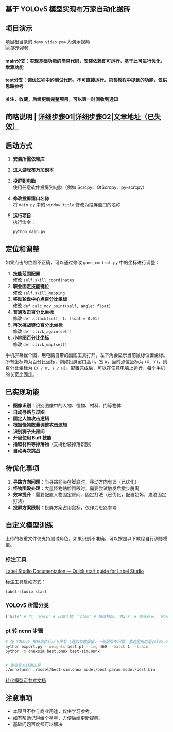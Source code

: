 ## 基于 YOLOv5 模型实现布万家自动化搬砖

## 项目演示

项目根目录的 `demo_video.pm4` 为演示视频  
![演示视频](https://github.com/yosaa/dnfm-auto/blob/main/demo_video.gif)

#### main分支：实现基础功能的简易代码，安装依赖即可运行。基于此可进行优化，增添功能
#### test分支：调优过程中的测试代码，不可直接运行。包含教程中提到的功能，仅供思路参考
#### 关注、收藏，后续更新完整项目，可以第一时间收到通知

## 简略说明 | [详细步骤01](./doc/逐行代码讲解_01.md)|[详细步骤02](./doc/逐行代码讲解_02.md)|[文章地址（已失效）](https://www.zhihu.com/people/luo-mai-qing)

## 启动方式

1. **安装所需依赖库**
2. **进入游戏布万加副本**
3. **投屏到电脑**  
   使用任意软件投屏到电脑（例如 Scrcpy、QtScrcpy、py-scrcpy）
4. **修改投屏窗口名称**  
   将 `main.py` 中的 `window_title` 修改为投屏窗口的名称
5. **运行项目**  
   执行命令：  
   
   ```bash
   python main.py
   ```



## 定位和调整

如果点击的位置不正确，可以通过修改 `game_control.py` 中的坐标进行调整：

1. **技能范围配置**  
   修改 `self.skill_coordinates`
2. **职业固定技能键位**  
   修改 `self.skill_mapping`
3. **移动轮盘中心点百分比坐标**  
   修改 `def calc_mov_point(self, angle: float)`
4. **普通攻击百分比坐标**  
   修改 `def attack(self, t: float = 0.01)`
5. **再次挑战键位百分比坐标**  
   修改 `def click_again(self)`
6. **小地图百分比坐标**  
   修改 `def click_map(self)`

手机屏幕截个图，用电脑自带的画图工具打开，左下角会显示当前鼠标位置坐标。
所有坐标均为百分比坐标，例如投屏窗口高 `H`，宽 `W`，当前点位坐标为 `(X, Y)`，则百分比坐标为 `(X / W, Y / H)`。配置完成后，可以在任意电脑上运行，每个手机的长宽比固定。

## 已实现功能

- **图像识别**：识别图像中的人物、怪物、材料、门等物体
- **自动寻路与过图**
- **固定人物攻击逻辑**
- **根据怪物数量调整攻击逻辑**
- **识别狮子头房间**
- **开局使用 Buff 技能**
- **拾取材料等掉落物**（支持粉装掉落识别）
- **自动再次挑战**

## 待优化事项

1. **寻路方向问题**：当寻路箭头在脚底时，移动方向有误（已优化）
2. **怪物围殴处理**：大量怪物贴脸围殴时，需要尝试触发后撤步脱离
3. **效率提升**：需要配置人物固定房间、固定打法（已优化，配置奶妈，鬼泣固定打法）
4. **投屏方案限制**：投屏方案占用鼠标，仅作为思路参考

## 

## 自定义模型训练

上传的权重文件仅支持测试角色，如果识别不准确，可以按照以下教程自行训练模型。

### 标注工具

[Label Studio Documentation — Quick start guide for Label Studio](https://labelstud.io/guide/quick_start)

标注工具启动方式：

```bash
label-studio start
```

### YOLOv5 所需分类

```python
['Gate' # 门, 'Hero' # 玩家人物, 'Item' # 掉落物品, 'Mark' # 箭头标记, 'Monster' # 怪物, 'Monster_Fake' # 怪物尸体]
```

### pt 转 ncnn 步骤

```bash
# 在 YOLOv5 根目录执行以下命令 (遇到参数报错，一般是版本问题，我这里用的是yolo5.6)
python export.py --weights best.pt --img 460 --batch 1 --train
python -m onnxsim best.onnx best-sim.onnx


# 使用官方转换工具
./onnx2ncnn ./model/best-sim.onnx model/best.param model/best.bin
```
[转化模型可参考文档](https://github.com/HuPengsheet/use-ncnn/blob/main/notes/ncnn03-onnx%E8%BD%ACncnn%E6%A8%A1%E5%9E%8B%E8%B7%91yolov5-6.0.md)


## 注意事项

- 本项目不参与商业用途，仅供学习参考。
- 如有帮助记得给个星星，方便后续更新提醒。
- 基础问题百度都可以解决
